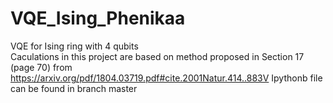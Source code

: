 # VQE_Ising_Phenikaa
VQE for Ising ring with 4 qubits  
Caculations in this project are based on method proposed in Section 17 (page 70) from https://arxiv.org/pdf/1804.03719.pdf#cite.2001Natur.414..883V
Ipythonb file can be found in branch master
